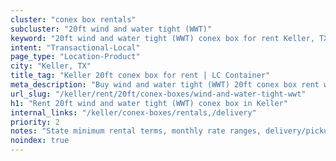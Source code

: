 ```yaml
---
cluster: "conex box rentals"
subcluster: "20ft wind and water tight (WWT)"
keyword: "20ft wind and water tight (WWT) conex box for rent Keller, TX"
intent: "Transactional-Local"
page_type: "Location-Product"
city: "Keller, TX"
title_tag: "Keller 20ft conex box for rent | LC Container"
meta_description: "Buy wind and water tight (WWT) 20ft conex box rent with local delivery in Keller, TX. LC Container — local Since 2003. Request a fast quote today."
url_slug: "/keller/rent/20ft/conex-boxes/wind-and-water-tight-wwt"
h1: "Rent 20ft wind and water tight (WWT) conex box in Keller"
internal_links: "/keller/conex-boxes/rentals,/delivery"
priority: 2
notes: "State minimum rental terms, monthly rate ranges, delivery/pickup fees, service area."
noindex: true
---
```


<!-- TODO: Add unique city/inventory copy, images, and internal links here. -->
